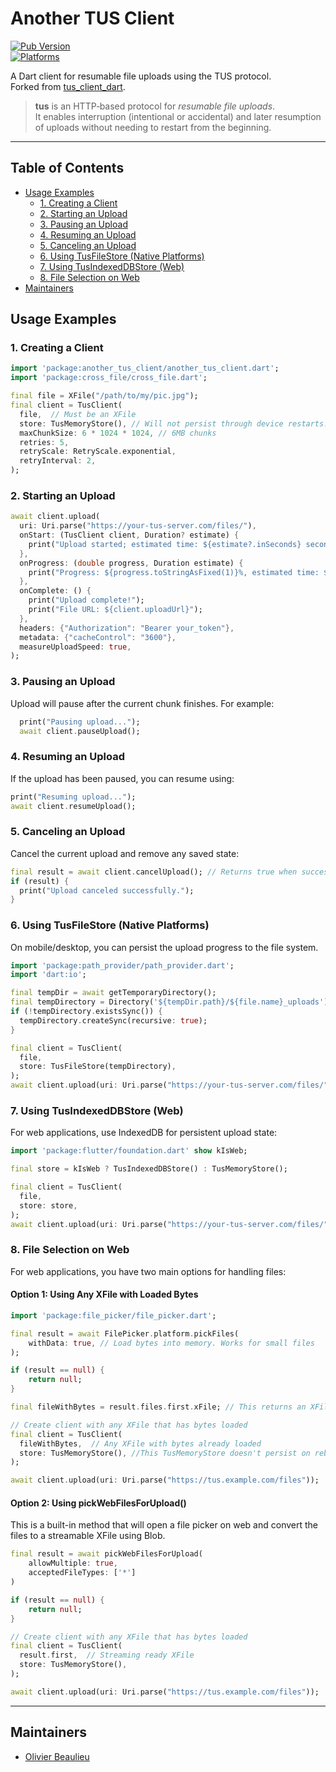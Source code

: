 # Another TUS Client

[![Pub Version](https://img.shields.io/pub/v/another_tus_client)](https://pub.dev/packages/another_tus_client)  
[![Platforms](https://img.shields.io/badge/platforms-web%20%7C%20android%20%7C%20ios%20%7C%20desktop-lightgrey)](https://pub.dev/packages/another_tus_client)

A Dart client for resumable file uploads using the TUS protocol.  
Forked from [tus_client_dart](https://pub.dev/packages/tus_client_dart).

> **tus** is an HTTP‑based protocol for _resumable file uploads_.  
> It enables interruption (intentional or accidental) and later resumption of uploads without needing to restart from the beginning.

---

## Table of Contents

- [Usage Examples](#usage-examples)
  - [1. Creating a Client](#1-creating-a-client)
  - [2. Starting an Upload](#2-starting-an-upload)
  - [3. Pausing an Upload](#3-pausing-an-upload)
  - [4. Resuming an Upload](#4-resuming-an-upload)
  - [5. Canceling an Upload](#5-canceling-an-upload)
  - [6. Using TusFileStore (Native Platforms)](#6-using-tusfilestore-native-platforms)
  - [7. Using TusIndexedDBStore (Web)](#7-using-tusindexeddbstore-web)
  - [8. File Selection on Web](#8-file-selection-on-web)
- [Maintainers](#maintainers)


## Usage Examples

### 1. Creating a Client

```dart
import 'package:another_tus_client/another_tus_client.dart';
import 'package:cross_file/cross_file.dart';

final file = XFile("/path/to/my/pic.jpg");
final client = TusClient(
  file,  // Must be an XFile
  store: TusMemoryStore(), // Will not persist through device restarts. For persistent URL storage in memory see below
  maxChunkSize: 6 * 1024 * 1024, // 6MB chunks
  retries: 5,
  retryScale: RetryScale.exponential,
  retryInterval: 2,
);
```

### 2. Starting an Upload

```dart
await client.upload(
  uri: Uri.parse("https://your-tus-server.com/files/"),
  onStart: (TusClient client, Duration? estimate) {
    print("Upload started; estimated time: ${estimate?.inSeconds} seconds");
  },
  onProgress: (double progress, Duration estimate) {
    print("Progress: ${progress.toStringAsFixed(1)}%, estimated time: ${estimate.inSeconds} seconds");
  },
  onComplete: () {
    print("Upload complete!");
    print("File URL: ${client.uploadUrl}");
  },
  headers: {"Authorization": "Bearer your_token"},
  metadata: {"cacheControl": "3600"},
  measureUploadSpeed: true,
);
```

### 3. Pausing an Upload

Upload will pause after the current chunk finishes. For example:

```dart
  print("Pausing upload...");
  await client.pauseUpload();
```

### 4. Resuming an Upload

If the upload has been paused, you can resume using:

```dart
print("Resuming upload...");
await client.resumeUpload();
```

### 5. Canceling an Upload

Cancel the current upload and remove any saved state:

```dart
final result = await client.cancelUpload(); // Returns true when successful
if (result) {
  print("Upload canceled successfully.");
}
```

### 6. Using TusFileStore (Native Platforms)

On mobile/desktop, you can persist the upload progress to the file system.

```dart
import 'package:path_provider/path_provider.dart';
import 'dart:io';

final tempDir = await getTemporaryDirectory();
final tempDirectory = Directory('${tempDir.path}/${file.name}_uploads');
if (!tempDirectory.existsSync()) {
  tempDirectory.createSync(recursive: true);
}

final client = TusClient(
  file,
  store: TusFileStore(tempDirectory),
);
await client.upload(uri: Uri.parse("https://your-tus-server.com/files/"));
```

### 7. Using TusIndexedDBStore (Web)

For web applications, use IndexedDB for persistent upload state:

```dart
import 'package:flutter/foundation.dart' show kIsWeb;

final store = kIsWeb ? TusIndexedDBStore() : TusMemoryStore();

final client = TusClient(
  file,
  store: store,
);
await client.upload(uri: Uri.parse("https://your-tus-server.com/files/"));
```

### 8. File Selection on Web

For web applications, you have two main options for handling files:

#### Option 1: Using Any XFile with Loaded Bytes

```dart
import 'package:file_picker/file_picker.dart';

final result = await FilePicker.platform.pickFiles(
    withData: true, // Load bytes into memory. Works for small files
);

if (result == null) {
    return null;
}

final fileWithBytes = result.files.first.xFile; // This returns an XFile with bytes

// Create client with any XFile that has bytes loaded
final client = TusClient(
  fileWithBytes,  // Any XFile with bytes already loaded
  store: TusMemoryStore(), //This TusMemoryStore doesn't persist on reboots.
);

await client.upload(uri: Uri.parse("https://tus.example.com/files"));
```

#### Option 2: Using pickWebFilesForUpload()

This is a built-in method that will open a file picker on web and convert the files to a streamable XFile using Blob.


```dart
final result = await pickWebFilesForUpload(
    allowMultiple: true,
    acceptedFileTypes: ['*']  
)

if (result == null) {
    return null;
}

// Create client with any XFile that has bytes loaded
final client = TusClient(
  result.first,  // Streaming ready XFile
  store: TusMemoryStore(), 
);

await client.upload(uri: Uri.parse("https://tus.example.com/files"));
```

---

## Maintainers

- [Olivier Beaulieu](https://github.com/olivierb24)
